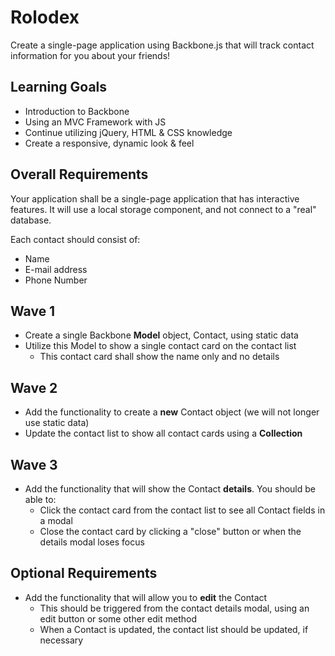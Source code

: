 # Rolodex
Create a single-page application using Backbone.js that will track contact information for you about your friends!

## Learning Goals
- Introduction to Backbone
- Using an MVC Framework with JS
- Continue utilizing jQuery, HTML & CSS knowledge
- Create a responsive, dynamic look & feel

## Overall Requirements
Your application shall be a single-page application that has interactive features. It will use a local storage component, and not connect to a "real" database.

Each contact should consist of:
- Name
- E-mail address
- Phone Number

## Wave 1
- Create a single Backbone **Model** object, Contact, using static data
- Utilize this Model to show a single contact card on the contact list
  - This contact card shall show the name only and no details

## Wave 2
- Add the functionality to create a **new** Contact object (we will not longer use static data)
- Update the contact list to show all contact cards using a **Collection**

## Wave 3
- Add the functionality that will show the Contact **details**. You should be able to:
  - Click the contact card from the contact list to see all Contact fields in a modal
  - Close the contact card by clicking a "close" button or when the details modal loses focus

## Optional Requirements
- Add the functionality that will allow you to **edit** the Contact
  - This should be triggered from the contact details modal, using an edit button or some other edit method
  - When a Contact is updated, the contact list should be updated, if necessary
